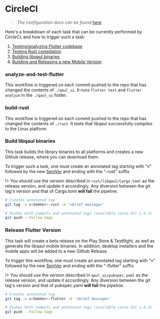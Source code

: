 # CircleCI
> *The configuration docs can be found [here](qaul/tooling/circleci-configuration.md)*

Here's a breakdown of each task that can be currently performed by CircleCI, and how to trigger such a task:

1. [Testing/analyzing Flutter codebase](#analyze-and-test-flutter)
1. [Testing Rust compilation](#build-rust)
2. [Building libqaul binaries](#build-libqaul-binaries)
3. [Building and Releasing a new Mobile Version](#release-flutter-version)

### analyze-and-test-flutter
This workflow is triggered on each commit pushed to the repo that has changed the contents of `./qaul_ui`. It runs
`flutter test` and `flutter analyze` in the `./qaul_ui` folder.

### build-rust
This workflow is triggered on each commit pushed to the repo that has changed the contents of `./rust`.
It tests that libqaul successfully compiles to the Linux platform.

### Build libqaul binaries
This task builds the library binaries to all platforms and creates a new Github release, where you can download them.

To trigger such a task, one must create an annotated tag starting with "v" followed by the new [SemVer](https://semver.org) and ending with the "-rust" suffix.

!> You should use the version described in `rust/libqaul/Cargo.toml` as the release version, and update it accordingly. Any diversion between the git tag's version and that of Cargo.toml **will fail** the pipeline.

```bash
# Creates annotated tag
git tag -a v<SemVer>-rust -m '<brief message>'

# Pushes both commits and annotated tags (available since Git 1.8.3)
git push --follow-tags
```

### Release Flutter Version
This task will create a beta release on the Play Store & Testflight, as well as generate the libqaul mobile binaries.
In addition, desktop installers and the mobile apps will be added to a new Github Release.

To trigger this workflow, one must create an annotated tag starting with "v" followed by the new [SemVer](https://semver.org) and ending with the "-flutter" suffix.

!> You should use the version described in `qaul_ui/pubspec.yaml` as the release version, and update it accordingly. Any diversion between the git tag's version and that of pubspec.yaml **will fail** the pipeline.

```bash
# Creates annotated tag
git tag -a v<SemVer>-flutter -m '<brief message>'

# Pushes both commits and annotated tags (available since Git 1.8.3)
git push --follow-tags
```
